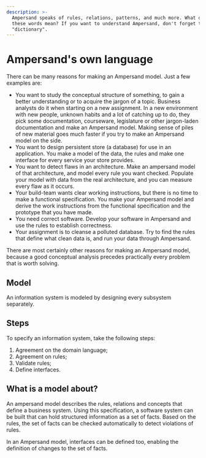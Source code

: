 ```yaml
---
description: >-
  Ampersand speaks of rules, relations, patterns, and much more. What do all
  these words mean? If you want to understand Ampersand, don't forget this
  "dictionary".
---
```


# Ampersand's own language

There can be many reasons for making an Ampersand model. Just a few examples are:

* You want to study the conceptual structure of something, to gain a better understanding or to acquire the jargon of a topic. Business analysts do it when starting on a new assignment. In a new environment with new people, unknown habits and a lot of catching up to do, they pick some documentation, courseware, legislature or other jargon-laden documentation and make an Ampersand model. Making sense of piles of new material goes much faster if you try to make an Ampersand model on the side.
* You want to design persistent store \(a database\) for use in an application. You make a model of the data, the rules and make one interface for every service your store provides.
* You want to detect flaws in an architecture. Make an ampersand model of that architecture, and model every rule you want checked. Populate your model with data from the real architecture, and you can measure every flaw as it occurs.
* Your build-team wants clear working instructions, but there is no time to make a functional specification. You make your Ampersand model and derive the work instructions from the functional specification and the prototype that you have made.
* You need correct software. Develop your software in Ampersand and use the rules to establish correctness.
* Your assignment is to cleanse a polluted database. Try to find the rules that define what clean data is, and run your data through Ampersand.

There are most certainly other reasons for making an Ampersand model, because a good conceptual analysis precedes practically every problem that is worth solving.

## Model

An information system is modeled by designing every subsystem separately.

## Steps

To specify an information system, take the following steps:  
1. Agreement on the domain language;  
2. Agreement on rules;  
3. Validate rules;  
4. Define interfaces.

## What is a model about?

An ampersand model describes the rules, relations and concepts that define a business system. Using this specification, a software system can be built that can hold structured information as a set of facts. Based on the rules, the set of facts can be checked automatically to detect violations of rules.

In an Ampersand model, interfaces can be defined too, enabling the definition of changes to the set of facts.

